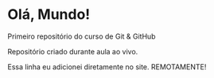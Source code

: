 # Olá, Mundo!
 Primeiro repositório do curso de Git & GitHub

Repositório criado durante aula ao vivo.

Essa linha eu adicionei diretamente no site. REMOTAMENTE!
